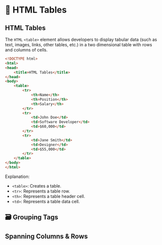 # 📝 HTML Tables

## HTML Tables

The `HTML` `<table>` element allows developers to display tabular data (such as text, images, links, other tables, etc.) in a two dimensional table with rows and columns of cells.

```html
<!DOCTYPE html>
<html>
<head>
	<title>HTML Tables</title>
</head>
<body>
	<table>
		<tr>
			<th>Name</th>
			<th>Position</th>
			<th>Salary</th>
		</tr>
		<tr>
			<td>John Doe</td>
			<td>Software Developer</td>
			<td>$60,000</td>
		</tr>
		<tr>
			<td>Jane Smith</td>
			<td>Designer</td>
			<td>$55,000</td>
		</tr>
	</table>
</body>
</html>
```

Explanation:
- `<table>`: Creates a table.
- `<tr>`: Represents a table row.
- `<th>`: Represents a table header cell.
- `<td>`: Represents a table data cell.

## 🗃️ Grouping Tags

## Spanning Columns & Rows